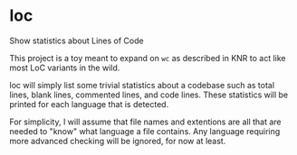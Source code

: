 # loc
Show statistics about Lines of Code

This project is a toy meant to expand on `wc` as described in KNR to 
act like most LoC variants in the wild.  

loc will simply list some trivial statistics about a codebase such as
total lines, blank lines, commented lines, and code lines.  These 
statistics will be printed for each language that is detected.

For simplicity, I will assume that file names and extentions are all 
that are needed to "know" what language a file contains.  Any language 
requiring more advanced checking will be ignored, for now at least.
